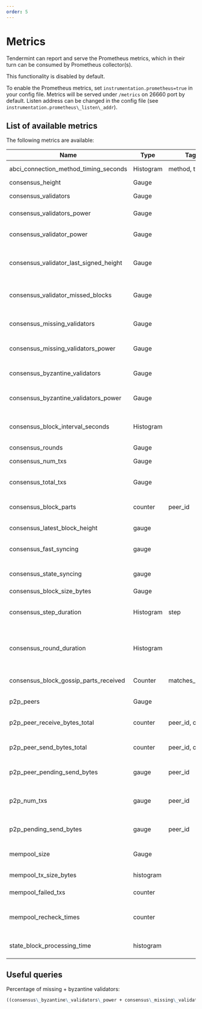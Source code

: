 ```yaml
---
order: 5
---
```


# Metrics

Tendermint can report and serve the Prometheus metrics, which in their turn can
be consumed by Prometheus collector(s).

This functionality is disabled by default.

To enable the Prometheus metrics, set `instrumentation.prometheus=true` in your
config file. Metrics will be served under `/metrics` on 26660 port by default.
Listen address can be changed in the config file (see
`instrumentation.prometheus\_listen\_addr`).

## List of available metrics

The following metrics are available:

| **Name**                               | **Type**  | **Tags**        | **Description**                                                                                                                            |
|----------------------------------------|-----------|-----------------|--------------------------------------------------------------------------------------------------------------------------------------------|
| abci_connection_method_timing_seconds  | Histogram | method, type    | Timings for each of the ABCI methods                                                                                                       |
| consensus_height                       | Gauge     |                 | Height of the chain                                                                                                                        |
| consensus_validators                   | Gauge     |                 | Number of validators                                                                                                                       |
| consensus_validators_power             | Gauge     |                 | Total voting power of all validators                                                                                                       |
| consensus_validator_power              | Gauge     |                 | Voting power of the node if in the validator set                                                                                           |
| consensus_validator_last_signed_height | Gauge     |                 | Last height the node signed a block, if the node is a validator                                                                            |
| consensus_validator_missed_blocks      | Gauge     |                 | Total amount of blocks missed for the node, if the node is a validator                                                                     |
| consensus_missing_validators           | Gauge     |                 | Number of validators who did not sign                                                                                                      |
| consensus_missing_validators_power     | Gauge     |                 | Total voting power of the missing validators                                                                                               |
| consensus_byzantine_validators         | Gauge     |                 | Number of validators who tried to double sign                                                                                              |
| consensus_byzantine_validators_power   | Gauge     |                 | Total voting power of the byzantine validators                                                                                             |
| consensus_block_interval_seconds       | Histogram |                 | Time between this and last block (Block.Header.Time) in seconds                                                                            |
| consensus_rounds                       | Gauge     |                 | Number of rounds                                                                                                                           |
| consensus_num_txs                      | Gauge     |                 | Number of transactions                                                                                                                     |
| consensus_total_txs                    | Gauge     |                 | Total number of transactions committed                                                                                                     |
| consensus_block_parts                  | counter   | peer_id         | number of blockparts transmitted by peer                                                                                                   |
| consensus_latest_block_height          | gauge     |                 | /status sync_info number                                                                                                                   |
| consensus_fast_syncing                 | gauge     |                 | either 0 (not fast syncing) or 1 (syncing)                                                                                                 |
| consensus_state_syncing                | gauge     |                 | either 0 (not state syncing) or 1 (syncing)                                                                                                |
| consensus_block_size_bytes             | Gauge     |                 | Block size in bytes                                                                                                                        |
| consensus_step_duration                | Histogram | step            | Histogram of durations for each step in the consensus protocol                                                                             |
| consensus_round_duration               | Histogram |                 | Histogram of durations for all the rounds that have occurred since the process started                                                     |
| consensus_block_gossip_parts_received  | Counter   | matches_current | Number of block parts received by the node                                                                                                 |
| p2p_peers                              | Gauge     |                 | Number of peers node's connected to                                                                                                        |
| p2p_peer_receive_bytes_total           | counter   | peer_id, chID   | number of bytes per channel received from a given peer                                                                                     |
| p2p_peer_send_bytes_total              | counter   | peer_id, chID   | number of bytes per channel sent to a given peer                                                                                           |
| p2p_peer_pending_send_bytes            | gauge     | peer_id         | number of pending bytes to be sent to a given peer                                                                                         |
| p2p_num_txs                            | gauge     | peer_id         | number of transactions submitted by each peer_id                                                                                           |
| p2p_pending_send_bytes                 | gauge     | peer_id         | amount of data pending to be sent to peer                                                                                                  |
| mempool_size                           | Gauge     |                 | Number of uncommitted transactions                                                                                                         |
| mempool_tx_size_bytes                  | histogram |                 | transaction sizes in bytes                                                                                                                 |
| mempool_failed_txs                     | counter   |                 | number of failed transactions                                                                                                              |
| mempool_recheck_times                  | counter   |                 | number of transactions rechecked in the mempool                                                                                            |
| state_block_processing_time            | histogram |                 | time between BeginBlock and EndBlock in ms                                                                                                 |

## Useful queries

Percentage of missing + byzantine validators:

```md
((consensus\_byzantine\_validators\_power + consensus\_missing\_validators\_power) / consensus\_validators\_power) * 100
```
